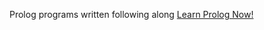 Prolog programs written following along [Learn Prolog Now!](http://lpn.swi-prolog.org/lpnpage.php?pageid=online)